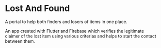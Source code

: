 # Lost And Found

A portal to help both finders and losers of items in one place.

An app created with Flutter and Firebase which verifies the legitimate claimer of the lost item using various criterias and helps to start the contact between them.

